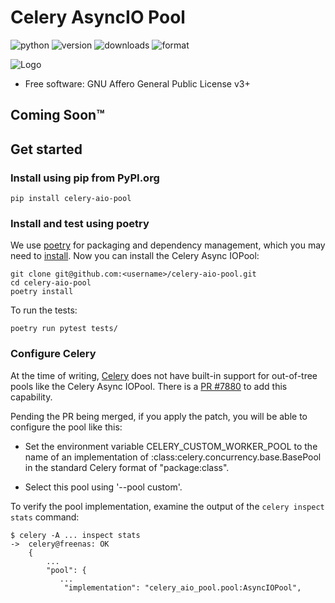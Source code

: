 # Celery AsyncIO Pool

![python](https://img.shields.io/pypi/pyversions/celery-aio-pool.svg)
![version](https://img.shields.io/pypi/v/celery-aio-pool.svg)
![downloads](https://img.shields.io/pypi/dm/celery-aio-pool.svg)
![format](https://img.shields.io/pypi/format/celery-aio-pool.svg)

![Logo](https://repository-images.githubusercontent.com/198568368/35298e00-c1e8-11e9-8bcf-76c57ee28db8)

- Free software: GNU Affero General Public License v3+

## Coming Soon™


## Get started ##

### Install using pip from PyPI.org ###

```
pip install celery-aio-pool
```

### Install and test using poetry ###

We use [poetry](https://python-poetry.org/) for packaging and dependency management,
which you may need to [install](https://python-poetry.org/docs/#installing-with-the-official-installer).
Now you can install the Celery Async IOPool:
```
git clone git@github.com:<username>/celery-aio-pool.git
cd celery-aio-pool
poetry install
```
To run the tests:
```
poetry run pytest tests/
```

### Configure Celery ###

At the time of writing, [Celery](https://github.com/celery/celery) does not have
built-in support for out-of-tree pools like the Celery Async IOPool. There is a
[PR #7880](https://github.com/celery/celery/pull/7880) to add this capability.

Pending the PR being merged, if you apply the patch, you will be able to configure
the pool like this:

- Set the environment variable CELERY_CUSTOM_WORKER_POOL to the name of
    an implementation of :class:celery.concurrency.base.BasePool in the
    standard Celery format of "package:class".

- Select this pool using '--pool custom'.

To verify the pool implementation, examine the output of the `celery inspect stats`
command:
```
$ celery -A ... inspect stats
->  celery@freenas: OK
    {
        ...
        "pool": {
           ...
            "implementation": "celery_aio_pool.pool:AsyncIOPool",
```
